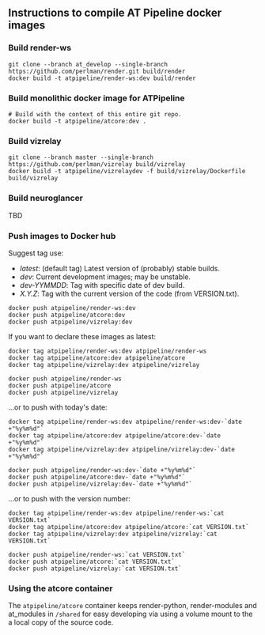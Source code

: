 ## Instructions to compile AT Pipeline docker images

### Build render-ws

```console
git clone --branch at_develop --single-branch https://github.com/perlman/render.git build/render
docker build -t atpipeline/render-ws:dev build/render
```

### Build monolithic docker image for ATPipeline

```console
# Build with the context of this entire git repo.
docker build -t atpipeline/atcore:dev .
```

### Build vizrelay
```console
git clone --branch master --single-branch https://github.com/perlman/vizrelay build/vizrelay
docker build -t atpipeline/vizrelaydev -f build/vizrelay/Dockerfile build/vizrelay
```

### Build neuroglancer

TBD

### Push images to Docker hub

Suggest tag use:
* _latest_: (default tag) Latest version of (probably) stable builds.
* _dev_: Current development images; may be unstable.
* _dev-YYMMDD_: Tag with specific date of dev build.
* _X.Y.Z_: Tag with the current version of the code (from VERSION.txt).

```console
docker push atpipeline/render-ws:dev
docker push atpipeline/atcore:dev
docker push atpipeline/vizrelay:dev
```

If you want to declare these images as latest:
```console
docker tag atpipeline/render-ws:dev atpipeline/render-ws
docker tag atpipeline/atcore:dev atpipeline/atcore
docker tag atpipeline/vizrelay:dev atpipeline/vizrelay

docker push atpipeline/render-ws
docker push atpipeline/atcore
docker push atpipeline/vizrelay
```
...or to push with today's date:

```console
docker tag atpipeline/render-ws:dev atpipeline/render-ws:dev-`date +"%y%m%d"`
docker tag atpipeline/atcore:dev atpipeline/atcore:dev-`date +"%y%m%d"`
docker tag atpipeline/vizrelay:dev atpipeline/vizrelay:dev-`date +"%y%m%d"`

docker push atpipeline/render-ws:dev-`date +"%y%m%d"`
docker push atpipeline/atcore:dev-`date +"%y%m%d"`
docker push atpipeline/vizrelay:dev-`date +"%y%m%d"`
```

...or to push with the version number:
```console
docker tag atpipeline/render-ws:dev atpipeline/render-ws:`cat VERSION.txt`
docker tag atpipeline/atcore:dev atpipeline/atcore:`cat VERSION.txt`
docker tag atpipeline/vizrelay:dev atpipeline/vizrelay:`cat VERSION.txt`

docker push atpipeline/render-ws:`cat VERSION.txt`
docker push atpipeline/atcore:`cat VERSION.txt`
docker push atpipeline/vizrelay:`cat VERSION.txt`
```

### Using the atcore container

The ``atpipeline/atcore`` container keeps render-python, render-modules and at_modules in ```/shared``` for easy developing via using a volume mount to the a local copy of the source code.
